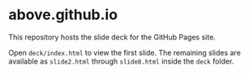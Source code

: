 # above.github.io

This repository hosts the slide deck for the GitHub Pages site.

Open `deck/index.html` to view the first slide. The remaining slides are available as `slide2.html` through `slide8.html` inside the `deck` folder.

